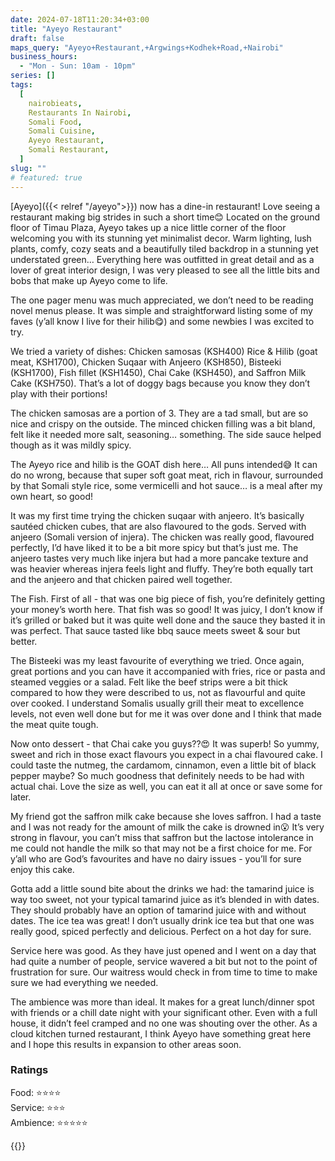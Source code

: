 ```yaml
---
date: 2024-07-18T11:20:34+03:00
title: "Ayeyo Restaurant"
draft: false
maps_query: "Ayeyo+Restaurant,+Argwings+Kodhek+Road,+Nairobi"
business_hours:
  - "Mon - Sun: 10am - 10pm"
series: []
tags:
  [
    nairobieats,
    Restaurants In Nairobi,
    Somali Food,
    Somali Cuisine,
    Ayeyo Restaurant,
    Somali Restaurant,
  ]
slug: ""
# featured: true
---
```


[Ayeyo]({{< relref "/ayeyo">}}) now has a dine-in restaurant! Love seeing a restaurant making big strides in such a short time😊 Located on the ground floor of Timau Plaza, Ayeyo takes up a nice little corner of the floor welcoming you with its stunning yet minimalist decor. Warm lighting, lush plants, comfy, cozy seats and a beautifully tiled backdrop in a stunning yet understated green… Everything here was outfitted in great detail and as a lover of great interior design, I was very pleased to see all the little bits and bobs that make up Ayeyo come to life.

The one pager menu was much appreciated, we don’t need to be reading novel menus please. It was simple and straightforward listing some of my faves (y’all know I live for their hilib😋) and some newbies I was excited to try.

We tried a variety of dishes: Chicken samosas (KSH400) Rice & Hilib (goat meat, KSH1700), Chicken Suqaar with Anjeero (KSH850), Bisteeki (KSH1700), Fish fillet (KSH1450), Chai Cake (KSH450), and Saffron Milk Cake (KSH750). That’s a lot of doggy bags because you know they don’t play with their portions!

The chicken samosas are a portion of 3. They are a tad small, but are so nice and crispy on the outside. The minced chicken filling was a bit bland, felt like it needed more salt, seasoning… something. The side sauce helped though as it was mildly spicy.

The Ayeyo rice and hilib is the GOAT dish here… All puns intended😅 It can do no wrong, because that super soft goat meat, rich in flavour, surrounded by that Somali style rice, some vermicelli and hot sauce… is a meal after my own heart, so good!

It was my first time trying the chicken suqaar with anjeero. It’s basically sautéed chicken cubes, that are also flavoured to the gods. Served with anjeero (Somali version of injera). The chicken was really good, flavoured perfectly, I’d have liked it to be a bit more spicy but that’s just me. The anjeero tastes very much like injera but had a more pancake texture and was heavier whereas injera feels light and fluffy. They’re both equally tart and the anjeero and that chicken paired well together.

The Fish. First of all - that was one big piece of fish, you’re definitely getting your money’s worth here. That fish was so good! It was juicy, I don’t know if it’s grilled or baked but it was quite well done and the sauce they basted it in was perfect. That sauce tasted like bbq sauce meets sweet & sour but better.

The Bisteeki was my least favourite of everything we tried. Once again, great portions and you can have it accompanied with fries, rice or pasta and steamed veggies or a salad. Felt like the beef strips were a bit thick compared to how they were described to us, not as flavourful and quite over cooked. I understand Somalis usually grill their meat to excellence levels, not even well done but for me it was over done and I think that made the meat quite tough.

Now onto dessert - that Chai cake you guys??😍 It was superb! So yummy, sweet and rich in those exact flavours you expect in a chai flavoured cake. I could taste the nutmeg, the cardamom, cinnamon, even a little bit of black pepper maybe? So much goodness that definitely needs to be had with actual chai. Love the size as well, you can eat it all at once or save some for later.

My friend got the saffron milk cake because she loves saffron. I had a taste and I was not ready for the amount of milk the cake is drowned in😮‍ It’s very strong in flavour, you can’t miss that saffron but the lactose intolerance in me could not handle the milk so that may not be a first choice for me. For y’all who are God’s favourites and have no dairy issues - you’ll for sure enjoy this cake.

Gotta add a little sound bite about the drinks we had: the tamarind juice is way too sweet, not your typical tamarind juice as it’s blended in with dates. They should probably have an option of tamarind juice with and without dates. The ice tea was great! I don’t usually drink ice tea but that one was really good, spiced perfectly and delicious. Perfect on a hot day for sure.

Service here was good. As they have just opened and I went on a day that had quite a number of people, service wavered a bit but not to the point of frustration for sure. Our waitress would check in from time to time to make sure we had everything we needed.

The ambience was more than ideal. It makes for a great lunch/dinner spot with friends or a chill date night with your significant other. Even with a full house, it didn’t feel cramped and no one was shouting over the other. As a cloud kitchen turned restaurant, I think Ayeyo have something great here and I hope this results in expansion to other areas soon.

### Ratings

Food: ⭐️⭐️⭐️⭐️<br>
Service: ⭐️⭐️⭐️<br>
Ambience: ⭐️⭐️⭐️⭐️⭐️<br>

{{<remote-image-gallery key="ayeyo-restaurant">}}
